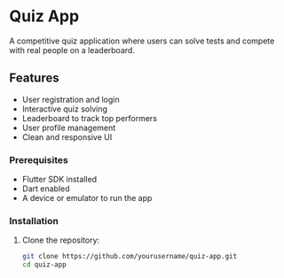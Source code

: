 # Quiz App

A competitive quiz application where users can solve tests and compete with real people on a leaderboard.

## Features

- User registration and login
- Interactive quiz solving
- Leaderboard to track top performers
- User profile management
- Clean and responsive UI

### Prerequisites

- Flutter SDK installed
- Dart enabled
- A device or emulator to run the app

### Installation

1. Clone the repository:
   ```bash
   git clone https://github.com/yourusername/quiz-app.git
   cd quiz-app
